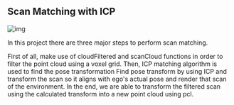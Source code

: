 
## Scan Matching with ICP

![img](https://user-images.githubusercontent.com/74416077/200648479-b6daf092-980f-45a9-b875-5d8483a928d6.png)

In this project there are three major steps to perform scan matching.

First of all, make use of cloudFiltered and scanCloud functions in order to filter the point cloud using a voxel grid.
Then, ICP matching algorithm is used to find the pose transformation
Find pose transform by using ICP and transform the scan so it aligns with ego's actual pose and render that scan of the environment.
In the end, we are able to transform the filtered scan using the calculated transform into a new point cloud using pcl.
